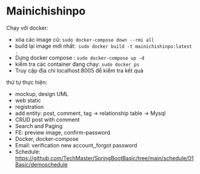 # Mainichishinpo

Chạy với docker:

- xóa các image cũ: `sudo docker-compose down --rmi all`
- build lại image mới nhất:` sudo docker build -t mainichishinpo:latest .`
- Dựng docker compose : `sudo docker-compose up -d`
- kiểm tra các container đang chạy: `sudo docker ps`
- Truy cập địa chỉ localhost:8005 để kiểm tra kết quả 


thứ tự thực hiện:

- mockup, design UML
- web static
- registration
- add entity: post, comment, tag -> relationship table -> Mysql
- CRUD post with comment
- Search and Paging
- FE: preview image, confirm-password
- Docker, docker-compose
- Email: verification new account,,forgot password
- Schedule: https://github.com/TechMaster/SpringBootBasic/tree/main/schedule/01Basic/demoschedule
